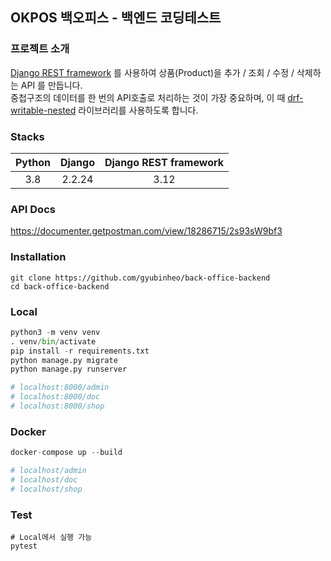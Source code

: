 ## OKPOS 백오피스 - 백엔드 코딩테스트

### 프로젝트 소개
[Django REST framework](https://www.django-rest-framework.org/) 를 사용하여 상품(Product)을 추가 / 조회 / 수정 / 삭제하는 API 를 만듭니다.<br>
중첩구조의 데이터를 한 번의 API호출로 처리하는 것이 가장 중요하며, 이 때 [drf-writable-nested](https://github.com/beda-software/drf-writable-nested) 라이브러리를 사용하도록 합니다.

### Stacks
| Python | Django |  Django REST framework   |
| :----: | :----: | :----------------------: |
|  3.8   | 2.2.24 |          3.12            |

### API Docs
https://documenter.getpostman.com/view/18286715/2s93sW9bf3

### Installation
```
git clone https://github.com/gyubinheo/back-office-backend
cd back-office-backend
```

### Local
```python
python3 -m venv venv
. venv/bin/activate
pip install -r requirements.txt
python manage.py migrate
python manage.py runserver

# localhost:8000/admin
# localhost:8000/doc
# localhost:8000/shop
```

### Docker
```python
docker-compose up --build

# localhost/admin
# localhost/doc
# localhost/shop
```

### Test
```
# Local에서 실행 가능
pytest
```
